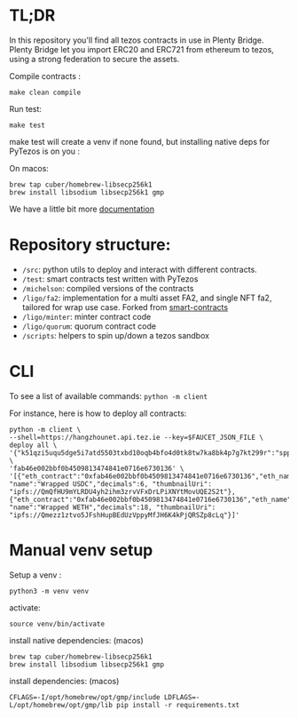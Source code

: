 # TL;DR

In this repository you'll find all tezos contracts in use in Plenty Bridge.
Plenty Bridge let you import ERC20 and ERC721 from ethereum to tezos, using a strong federation to secure the assets. 

Compile contracts :

`make clean compile`

Run test:

`make test`

make test will create a venv if none found, but installing native deps for PyTezos is on you :

On macos: 
```
brew tap cuber/homebrew-libsecp256k1
brew install libsodium libsecp256k1 gmp
```

We have a little bit more [documentation](https://github.com/Plenty-DeFi/Plenty-bridge-contracts-tezos/wiki)

# Repository structure:

* `/src`: python utils to deploy and interact with different contracts. 
* `/test`: smart contracts test written with PyTezos
* `/michelson`: compiled versions of the contracts
* `/ligo/fa2`: implementation for a multi asset FA2, and single NFT fa2, tailored for wrap use case. Forked from [smart-contracts](https://github.com/tqtezos/smart-contracts)
* `/ligo/minter`: minter contract code
* `/ligo/quorum`: quorum contract code
* `/scripts`: helpers to spin up/down a tezos sandbox

# CLI

To see a list of available commands:
`python -m client`

For instance, here is how to deploy all contracts:
```shell
python -m client \
--shell=https://hangzhounet.api.tez.ie --key=$FAUCET_JSON_FILE \
deploy all \
'{"k51qzi5uqu5dge5i7atd5503txbd10oqb4bfo4d0tk8tw7ka8bk4p7g7kt299r":"sppk7a8xPov96ZwVh7mKi6nkkQS8r8ycYHDp7YahhnF3q1Xb3AQmBpL"}' \
'fab46e002bbf0b4509813474841e0716e6730136' \
'[{"eth_contract":"0xfab46e002bbf0b4509813474841e0716e6730136","eth_name":"USDC","eth_symbol":"USDC","symbol":"wUSDC", "name":"Wrapped USDC","decimals":6, "thumbnailUri": "ipfs://QmQfHU9mYLRDU4yh2ihm3zrvVFxDrLPiXNYtMovUQE2S2t"}, {"eth_contract":"0xfab46e002bbf0b4509813474841e0716e6730136","eth_name":"WETH","eth_symbol":"WETH","symbol":"wWETH", "name":"Wrapped WETH","decimals":18, "thumbnailUri": "ipfs://Qmezz1ztvo5JFshHupBEdUzVppyMfJH6K4kPjQRSZp8cLq"}]'
```

# Manual venv setup

Setup a venv :
```
python3 -m venv venv
```

activate: 
```
source venv/bin/activate
```
install native dependencies: (macos) 
```
brew tap cuber/homebrew-libsecp256k1
brew install libsodium libsecp256k1 gmp
```

install dependencies: (macos)
```
CFLAGS=-I/opt/homebrew/opt/gmp/include LDFLAGS=-L/opt/homebrew/opt/gmp/lib pip install -r requirements.txt
```

